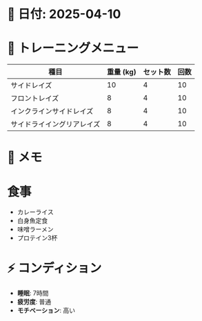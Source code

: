 # 📅 日付: 2025-04-10

# 💪 トレーニングメニュー

| 種目                       | 重量 (kg) | セット数 | 回数 |
| -------------------------- | --------- | -------- | ---- |
| サイドレイズ               | 10        | 4        | 10   |
| フロントレイズ             | 8         | 4        | 10   |
| インクラインサイドレイズ   | 8         | 4        | 10   |
| サイドライイングリアレイズ | 8         | 4        | 10   |

# 📝 メモ

# 食事

- カレーライス
- 白身魚定食
- 味噌ラーメン
- プロテイン3杯

# ⚡ コンディション

- **睡眠**: 7時間
- **疲労度**: 普通
- **モチベーション**: 高い
